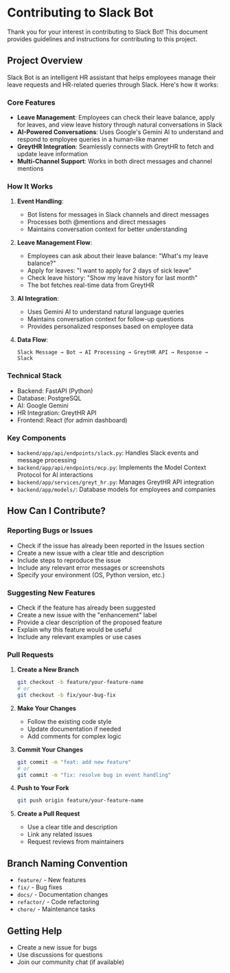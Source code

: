 # Contributing to Slack Bot

Thank you for your interest in contributing to Slack Bot! This document provides guidelines and instructions for contributing to this project.

## Project Overview

Slack Bot is an intelligent HR assistant that helps employees manage their leave requests and HR-related queries through Slack. Here's how it works:

### Core Features
- **Leave Management**: Employees can check their leave balance, apply for leaves, and view leave history through natural conversations in Slack
- **AI-Powered Conversations**: Uses Google's Gemini AI to understand and respond to employee queries in a human-like manner
- **GreytHR Integration**: Seamlessly connects with GreytHR to fetch and update leave information
- **Multi-Channel Support**: Works in both direct messages and channel mentions

### How It Works
1. **Event Handling**:
   - Bot listens for messages in Slack channels and direct messages
   - Processes both @mentions and direct messages
   - Maintains conversation context for better understanding

2. **Leave Management Flow**:
   - Employees can ask about their leave balance: "What's my leave balance?"
   - Apply for leaves: "I want to apply for 2 days of sick leave"
   - Check leave history: "Show my leave history for last month"
   - The bot fetches real-time data from GreytHR

3. **AI Integration**:
   - Uses Gemini AI to understand natural language queries
   - Maintains conversation context for follow-up questions
   - Provides personalized responses based on employee data

4. **Data Flow**:
   ```
   Slack Message → Bot → AI Processing → GreytHR API → Response → Slack
   ```

### Technical Stack
- Backend: FastAPI (Python)
- Database: PostgreSQL
- AI: Google Gemini
- HR Integration: GreytHR API
- Frontend: React (for admin dashboard)

### Key Components
- `backend/app/api/endpoints/slack.py`: Handles Slack events and message processing
- `backend/app/api/endpoints/mcp.py`: Implements the Model Context Protocol for AI interactions
- `backend/app/services/greyt_hr.py`: Manages GreytHR API integration
- `backend/app/models/`: Database models for employees and companies

## How Can I Contribute?

### Reporting Bugs or Issues

- Check if the issue has already been reported in the Issues section
- Create a new issue with a clear title and description
- Include steps to reproduce the issue
- Include any relevant error messages or screenshots
- Specify your environment (OS, Python version, etc.)

### Suggesting New Features

- Check if the feature has already been suggested
- Create a new issue with the "enhancement" label
- Provide a clear description of the proposed feature
- Explain why this feature would be useful
- Include any relevant examples or use cases

### Pull Requests

1. **Create a New Branch**
   ```bash
   git checkout -b feature/your-feature-name
   # or
   git checkout -b fix/your-bug-fix
   ```

2. **Make Your Changes**
   - Follow the existing code style
   - Update documentation if needed
   - Add comments for complex logic

3. **Commit Your Changes**
   ```bash
   git commit -m "feat: add new feature"
   # or
   git commit -m "fix: resolve bug in event handling"
   ```

4. **Push to Your Fork**
   ```bash
   git push origin feature/your-feature-name
   ```

5. **Create a Pull Request**
   - Use a clear title and description
   - Link any related issues
   - Request reviews from maintainers

## Branch Naming Convention

- `feature/` - New features
- `fix/` - Bug fixes
- `docs/` - Documentation changes
- `refactor/` - Code refactoring
- `chore/` - Maintenance tasks

## Getting Help

- Create a new issue for bugs
- Use discussions for questions
- Join our community chat (if available)